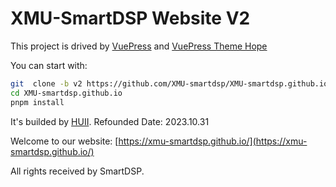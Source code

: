 # XMU-SmartDSP Website V2

This project is drived by [VuePress](https://v2.vuepress.vuejs.org/zh/) and [VuePress Theme Hope](https://theme-hope.vuejs.press/)

You can start with:

```sh
git  clone -b v2 https://github.com/XMU-smartdsp/XMU-smartdsp.github.io.git
cd XMU-smartdsp.github.io
pnpm install
```

It's builded by [HUII](https://github.com/huiiz).
Refounded Date: 2023.10.31

Welcome to our website: [https://xmu-smartdsp.github.io/](https://xmu-smartdsp.github.io/)

All rights received by SmartDSP.
